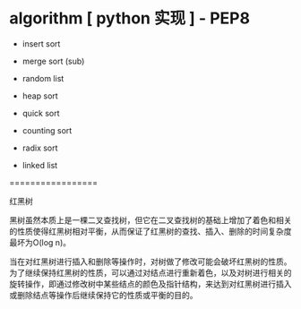 algorithm [ python 实现 ] - PEP8
=================

 * insert sort 
 * merge sort (sub)
 * random list
 * heap sort
 * quick sort
 * counting sort
 * radix sort

 * linked list

=================

红黑树

黑树虽然本质上是一棵二叉查找树，但它在二叉查找树的基础上增加了着色和相关的性质使得红黑树相对平衡，从而保证了红黑树的查找、插入、删除的时间复杂度最坏为O(log n)。

当在对红黑树进行插入和删除等操作时，对树做了修改可能会破坏红黑树的性质。为了继续保持红黑树的性质，可以通过对结点进行重新着色，以及对树进行相关的旋转操作，即通过修改树中某些结点的颜色及指针结构，来达到对红黑树进行插入或删除结点等操作后继续保持它的性质或平衡的目的。

